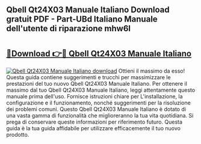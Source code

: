 ## Qbell Qt24X03 Manuale Italiano Download gratuit PDF - Part-UBd Italiano Manuale dell'utente di riparazione mhw6l

# <h2><a href="http://df9e7r.blite.top/?on=Qbell+Qt24X03+Manuale+Italiano">🔗Download 👉🔴 Qbell Qt24X03 Manuale Italiano</a></h2>

[![Qbell Qt24X03 Manuale Italiano download](https://i.imgur.com/lujVjoI.png)](http://df9e7r.blite.top/?on=Qbell+Qt24X03+Manuale+Italiano)
Ottieni il massimo da esso! Questa guida contiene suggerimenti e trucchi per massimizzare le prestazioni del tuo nuovo Qbell Qt24X03 Manuale Italiano. Per ottenere il massimo dal tuo Qbell Qt24X03 Manuale Italiano, leggi attentamente questo manuale prima dell'uso. Fornisce istruzioni chiare per L'installazione, la configurazione e il funzionamento, nonché suggerimenti per la risoluzione dei problemi comuni. Questo Qbell Qt24X03 Manuale Italiano è dotato di una vasta gamma di funzionalità che miglioreranno la tua vita quotidiana. Si prega di conservare queste informazioni per riferimento futuro. Questa guida è la tua guida affidabile per utilizzare efficacemente il tuo nuovo prodotto.
